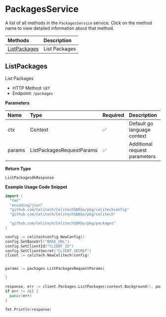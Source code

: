 # PackagesService

A list of all methods in the `PackagesService` service. Click on the method name to view detailed information about that method.

| Methods                       | Description   |
| :---------------------------- | :------------ |
| [ListPackages](#listpackages) | List Packages |

## ListPackages

List Packages

- HTTP Method: `GET`
- Endpoint: `/packages`

**Parameters**

| Name   | Type                      | Required | Description                   |
| :----- | :------------------------ | :------- | :---------------------------- |
| ctx    | Context                   | ✅       | Default go language context   |
| params | ListPackagesRequestParams | ✅       | Additional request parameters |

**Return Type**

`ListPackagesOkResponse`

**Example Usage Code Snippet**

```go
import (
  "fmt"
  "encoding/json"
  "github.com/Celitech/CelitechSDKGo/pkg/celitechconfig"
  "github.com/Celitech/CelitechSDKGo/pkg/celitech"

  "github.com/Celitech/CelitechSDKGo/pkg/packages"
)

config := celitechconfig.NewConfig()
config.SetBaseUrl("BASE_URL")
config.SetClientId("CLIENT_ID")
config.SetClientSecret("CLIENT_SECRET")
client := celitech.NewCelitech(config)


params := packages.ListPackagesRequestParams{

}

response, err := client.Packages.ListPackages(context.Background(), params)
if err != nil {
  panic(err)
}

fmt.Println(response)
```
